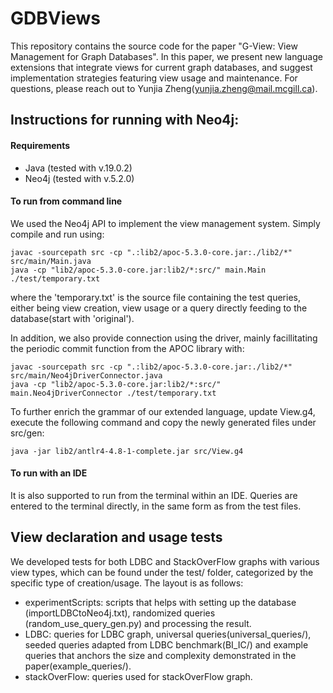 # GDBViews
This repository contains the source code for the paper "G-View: View Management for Graph Databases". In this paper, we present new language extensions that integrate views for current graph databases, and suggest implementation strategies featuring view usage and maintenance.
For questions, please reach out to Yunjia Zheng(yunjia.zheng@mail.mcgill.ca).

## Instructions for running with Neo4j:
#### Requirements
* Java (tested with v.19.0.2)
* Neo4j (tested with v.5.2.0)
#### To run from command line
We used the Neo4j API to implement the view management system. Simply compile and run using:
```
javac -sourcepath src -cp ".:lib2/apoc-5.3.0-core.jar:./lib2/*" src/main/Main.java
java -cp "lib2/apoc-5.3.0-core.jar:lib2/*:src/" main.Main ./test/temporary.txt
```
where the 'temporary.txt' is the source file containing the test queries, either being view creation, view usage or a query directly feeding to the database(start with 'original').

In addition, we also provide connection using the driver, mainly facillitating the periodic commit function from the APOC library with:
```
javac -sourcepath src -cp ".:lib2/apoc-5.3.0-core.jar:./lib2/*" src/main/Neo4jDriverConnector.java
java -cp "lib2/apoc-5.3.0-core.jar:lib2/*:src/" main.Neo4jDriverConnector ./test/temporary.txt
```
To further enrich the grammar of our extended language, update View.g4, execute the following command and copy the newly generated files under src/gen:
```
java -jar lib2/antlr4-4.8-1-complete.jar src/View.g4
```
#### To run with an IDE
It is also supported to run from the terminal within an IDE. Queries are entered to the terminal directly, in the same form as from the test files.

## View declaration and usage tests
We developed tests for both LDBC and StackOverFlow graphs with various view types, which can be found under the test/ folder, categorized by the specific type of creation/usage.
The layout is as follows:
* experimentScripts: scripts that helps with setting up the database (importLDBCtoNeo4j.txt), randomized queries (random_use_query_gen.py) and processing the result.
* LDBC: queries for LDBC graph, universal queries(universal_queries/), seeded queries adapted from LDBC benchmark(BI_IC/) and example queries that anchors the size and complexity demonstrated in the paper(example_queries/).
* stackOverFlow: queries used for stackOverFlow graph.
